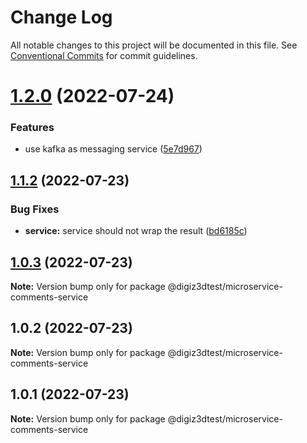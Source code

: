 # Change Log

All notable changes to this project will be documented in this file.
See [Conventional Commits](https://conventionalcommits.org) for commit guidelines.

# [1.2.0](https://github.com/digiz3d/ts-microservice-comments/compare/v1.1.2...v1.2.0) (2022-07-24)


### Features

* use kafka as messaging service ([5e7d967](https://github.com/digiz3d/ts-microservice-comments/commit/5e7d967f1eccb59ffa92e16aa0a4fd7e61ff3dbf))





## [1.1.2](https://github.com/digiz3d/ts-microservice-comments/compare/v1.1.1...v1.1.2) (2022-07-23)


### Bug Fixes

* **service:** service should not wrap the result ([bd6185c](https://github.com/digiz3d/ts-microservice-comments/commit/bd6185c592358bc9ce4a3473b7922bfcf4287e05))





## [1.0.3](https://github.com/digiz3d/ts-microservice-comments/compare/v1.0.2...v1.0.3) (2022-07-23)

**Note:** Version bump only for package @digiz3dtest/microservice-comments-service





## 1.0.2 (2022-07-23)

**Note:** Version bump only for package @digiz3dtest/microservice-comments-service





## 1.0.1 (2022-07-23)

**Note:** Version bump only for package @digiz3dtest/microservice-comments-service
